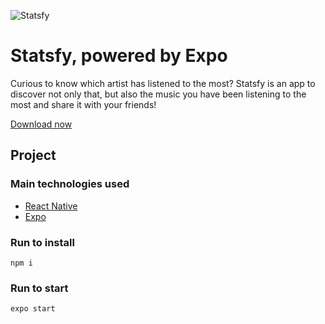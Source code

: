 ![Statsfy](https://i.imgur.com/sIZOR6s.png "Statsfy")

# Statsfy, powered by Expo
Curious to know which artist has listened to the most? Statsfy is an app to discover not only that, but also the music you have been listening to the most and share it with your friends!

[Download now](https://play.google.com/store/apps/details?id=com.yabcompany.statsfy)

## Project

### Main technologies used

 - [React Native](https://reactnative.dev/docs/getting-started)
 - [Expo](https://docs.expo.io/)

### Run to install
```
npm i 
```


### Run to start
```
expo start 
```
